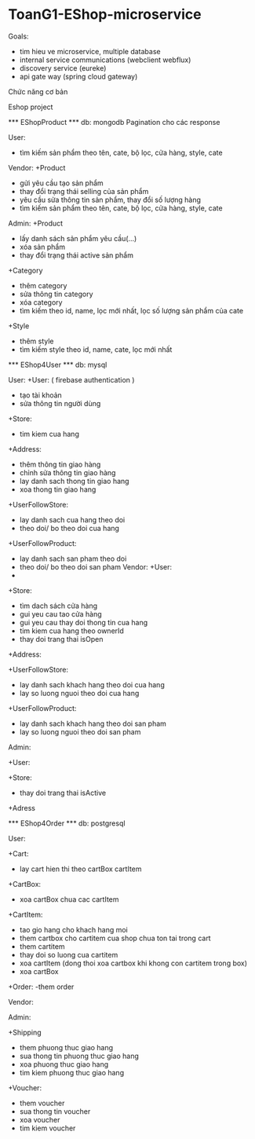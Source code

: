 # ToanG1-EShop-microservice

Goals: 
- tim hieu ve microservice, multiple database
- internal service communications (webclient webflux)
- discovery service (eureke)
- api gate way (spring cloud gateway) 



Chức năng cơ bản 

Eshop project

*** EShopProduct ***
db: mongodb
Pagination cho các response

User: 
- tìm kiếm sản phẩm theo tên, cate, bộ lọc, cửa hàng, style, cate

Vendor:
+Product
- gửi yêu cầu tạo sản phẩm
- thay đổi trạng thái selling của sản phẩm
- yêu cầu sửa thông tin sản phẩm, thay đổi số lượng hàng
- tìm kiếm sản phẩm theo tên, cate, bộ lọc, cửa hàng, style, cate

Admin: 
+Product
- lấy danh sách sản phẩm yêu cầu(…)
- xóa sản phẩm
- thay đổi trạng thái active sản phẩm

+Category
- thêm category
- sửa thông tin category
- xóa category
- tìm kiếm theo id, name, lọc mới nhất, lọc số lượng sản phẩm của cate

+Style
- thêm style
- tìm kiếm style theo id, name, cate, lọc mới nhất


*** EShop4User ***
db: mysql

User: 
+User: ( firebase authentication )
- tạo tài khoản 
- sửa thông tin người dùng

+Store:
- tim kiem cua hang

+Address: 
- thêm thông tin giao hàng
- chỉnh sửa thông tin giao hàng
- lay danh sach thong tin giao hang
- xoa thong tin giao hang

+UserFollowStore:
- lay danh sach cua hang theo doi
- theo doi/ bo theo doi cua hang

+UserFollowProduct:
- lay danh sach san pham theo doi
- theo doi/ bo theo doi san pham
Vendor:
+User: 
- 

+Store:
- tìm dach sách cửa hàng 
- gui yeu cau tao cửa hàng
- gui yeu cau thay doi thong tin cua hang
- tim kiem cua hang theo ownerId
- thay doi trang thai isOpen

+Address:

+UserFollowStore:
- lay danh sach khach hang theo doi cua hang
- lay so luong nguoi theo doi cua hang

+UserFollowProduct:
- lay danh sach khach hang theo doi san pham
- lay so luong nguoi theo doi san pham


Admin: 

+User:

+Store:
- thay doi trang thai isActive

+Adress


*** EShop4Order ***
db: postgresql

User:

+Cart:
- lay cart hien thi theo cartBox cartItem

+CartBox:
- xoa cartBox chua cac cartItem

+CartItem: 
- tao gio hang cho khach hang moi
- them cartbox cho cartitem cua shop chua ton tai trong cart
- them cartitem
- thay doi so luong cua cartitem
- xoa cartItem (dong thoi xoa cartbox khi khong con cartitem trong box)
- xoa cartBox

+Order:
-them order

Vendor:


Admin:


+Shipping
- them phuong thuc giao hang
- sua thong tin phuong thuc giao hang
- xoa phuong thuc giao hang
- tim kiem phuong thuc giao hang


+Voucher:
- them voucher
- sua thong tin voucher
- xoa voucher
- tim kiem voucher






